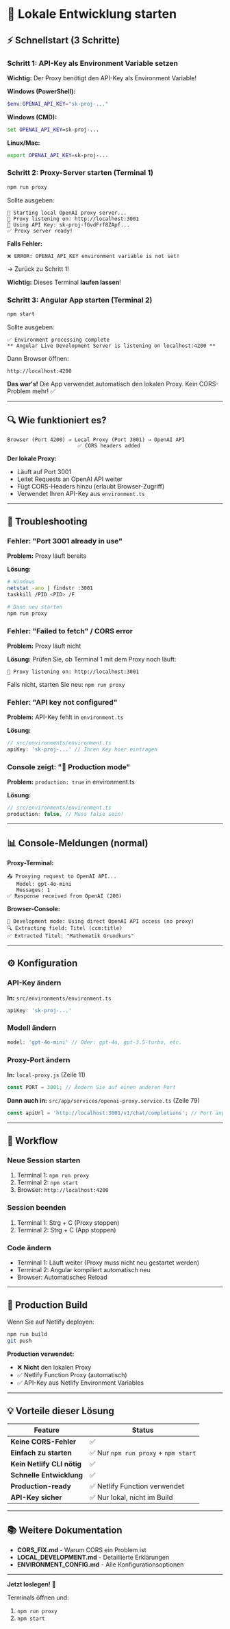 # 🚀 Lokale Entwicklung starten

## ⚡ Schnellstart (3 Schritte)

### Schritt 1: API-Key als Environment Variable setzen

**Wichtig:** Der Proxy benötigt den API-Key als Environment Variable!

**Windows (PowerShell):**
```powershell
$env:OPENAI_API_KEY="sk-proj-..."
```

**Windows (CMD):**
```cmd
set OPENAI_API_KEY=sk-proj-...
```

**Linux/Mac:**
```bash
export OPENAI_API_KEY=sk-proj-...
```

### Schritt 2: Proxy-Server starten (Terminal 1)
```bash
npm run proxy
```

Sollte ausgeben:
```
🚀 Starting local OpenAI proxy server...
📡 Proxy listening on: http://localhost:3001
🔑 Using API Key: sk-proj-fGvdFrf8ZApf...
✅ Proxy server ready!
```

**Falls Fehler:**
```
❌ ERROR: OPENAI_API_KEY environment variable is not set!
```
→ Zurück zu Schritt 1!

**Wichtig:** Dieses Terminal **laufen lassen**!

### Schritt 3: Angular App starten (Terminal 2)
```bash
npm start
```

Sollte ausgeben:
```
✅ Environment processing complete
** Angular Live Development Server is listening on localhost:4200 **
```

Dann Browser öffnen:
```
http://localhost:4200
```

**Das war's!** Die App verwendet automatisch den lokalen Proxy. Kein CORS-Problem mehr! ✅

---

## 🔍 Wie funktioniert es?

```
Browser (Port 4200) → Local Proxy (Port 3001) → OpenAI API
                       ✅ CORS headers added
```

**Der lokale Proxy:**
- Läuft auf Port 3001
- Leitet Requests an OpenAI API weiter
- Fügt CORS-Headers hinzu (erlaubt Browser-Zugriff)
- Verwendet Ihren API-Key aus `environment.ts`

---

## 🐛 Troubleshooting

### Fehler: "Port 3001 already in use"
**Problem:** Proxy läuft bereits

**Lösung:**
```bash
# Windows
netstat -ano | findstr :3001
taskkill /PID <PID> /F

# Dann neu starten
npm run proxy
```

### Fehler: "Failed to fetch" / CORS error
**Problem:** Proxy läuft nicht

**Lösung:**
Prüfen Sie, ob Terminal 1 mit dem Proxy noch läuft:
```
📡 Proxy listening on: http://localhost:3001
```

Falls nicht, starten Sie neu: `npm run proxy`

### Fehler: "API key not configured"
**Problem:** API-Key fehlt in `environment.ts`

**Lösung:**
```typescript
// src/environments/environment.ts
apiKey: 'sk-proj-...' // Ihren Key hier eintragen
```

### Console zeigt: "🚀 Production mode"
**Problem:** `production: true` in environment.ts

**Lösung:**
```typescript
// src/environments/environment.ts
production: false, // Muss false sein!
```

---

## 📊 Console-Meldungen (normal)

**Proxy-Terminal:**
```
📤 Proxying request to OpenAI API...
   Model: gpt-4o-mini
   Messages: 1
✅ Response received from OpenAI (200)
```

**Browser-Console:**
```
🔧 Development mode: Using direct OpenAI API access (no proxy)
🔍 Extracting field: Titel (ccm:title)
✅ Extracted Titel: "Mathematik Grundkurs"
```

---

## ⚙️ Konfiguration

### API-Key ändern
**In:** `src/environments/environment.ts`
```typescript
apiKey: 'sk-proj-...'
```

### Modell ändern
```typescript
model: 'gpt-4o-mini' // Oder: gpt-4o, gpt-3.5-turbo, etc.
```

### Proxy-Port ändern
**In:** `local-proxy.js` (Zeile 11)
```javascript
const PORT = 3001; // Ändern Sie auf einen anderen Port
```

**Dann auch in:** `src/app/services/openai-proxy.service.ts` (Zeile 79)
```typescript
const apiUrl = 'http://localhost:3001/v1/chat/completions'; // Port anpassen
```

---

## 🎯 Workflow

### Neue Session starten
1. Terminal 1: `npm run proxy`
2. Terminal 2: `npm start`
3. Browser: `http://localhost:4200`

### Session beenden
1. Terminal 1: Strg + C (Proxy stoppen)
2. Terminal 2: Strg + C (App stoppen)

### Code ändern
- Terminal 1: Läuft weiter (Proxy muss nicht neu gestartet werden)
- Terminal 2: Angular kompiliert automatisch neu
- Browser: Automatisches Reload

---

## 🚀 Production Build

Wenn Sie auf Netlify deployen:
```bash
npm run build
git push
```

**Production verwendet:**
- ❌ **Nicht** den lokalen Proxy
- ✅ Netlify Function Proxy (automatisch)
- ✅ API-Key aus Netlify Environment Variables

---

## 💡 Vorteile dieser Lösung

| Feature | Status |
|---------|--------|
| **Keine CORS-Fehler** | ✅ |
| **Einfach zu starten** | ✅ Nur `npm run proxy` + `npm start` |
| **Kein Netlify CLI nötig** | ✅ |
| **Schnelle Entwicklung** | ✅ |
| **Production-ready** | ✅ Netlify Function verwendet |
| **API-Key sicher** | ✅ Nur lokal, nicht im Build |

---

## 📚 Weitere Dokumentation

- **CORS_FIX.md** - Warum CORS ein Problem ist
- **LOCAL_DEVELOPMENT.md** - Detaillierte Erklärungen
- **ENVIRONMENT_CONFIG.md** - Alle Konfigurationsoptionen

---

**Jetzt loslegen! 🎉**

Terminals öffnen und:
1. `npm run proxy`
2. `npm start`
